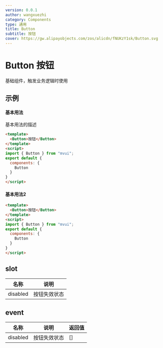 ```yaml
---
version: 0.0.1
author: wangxuezhi
category: Components
type: 通用
title: Button
subtitle: 按钮
cover: https://gw.alipayobjects.com/zos/alicdn/fNUKzY1sk/Button.svg
---
```


# Button 按钮
基础组件，触发业务逻辑时使用

## 示例

#### 基本用法
基本用法的描述
```html demo
<template>
  <Button>按钮</Button>
</template>
<script>
import { Button } from "mvui";
export default {
  components: {
    Button
  }
}
</script>
```
#### 基本用法2
```html demo
<template>
  <Button>按钮</Button>
</template>
<script>
import { Button } from "mvui";
export default {
  components: {
    Button
  }
}
</script>
```

## slot
| 名称 | 说明 |
| --- | --- |
| disabled | 按钮失效状态 |

## event
| 名称 | 说明 | 返回值 |
| --- | --- | --- |
| disabled | 按钮失效状态 | [] |